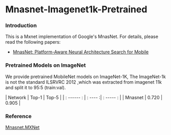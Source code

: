 # Mnasnet-Imagenet1k-Pretrained

### Introduction

This is a Mxnet implementation of Google's MnasNet. For details, please read the following papers:

- [MnasNet: Platform-Aware Neural Architecture Search for Mobile](https://arxiv.org/pdf/1807.11626.pdf)

### Pretrained Models on ImageNet

We provide pretrained MobileNet models on ImageNet-1K, The ImageNet-1k is not the standard ILSRVRC 2012 ,which was extracted from imagenet 11k and split it to 95:5 (train:val).

| Network    | Top-1   |   Top-5   |
| : ------ : | : ---- :| : ----- : |
| Mnasnet    |  0.720  |   0.905   |


### Reference

[Mnasnet.MXNet](https://github.com/chinakook/Mnasnet.MXNet)
